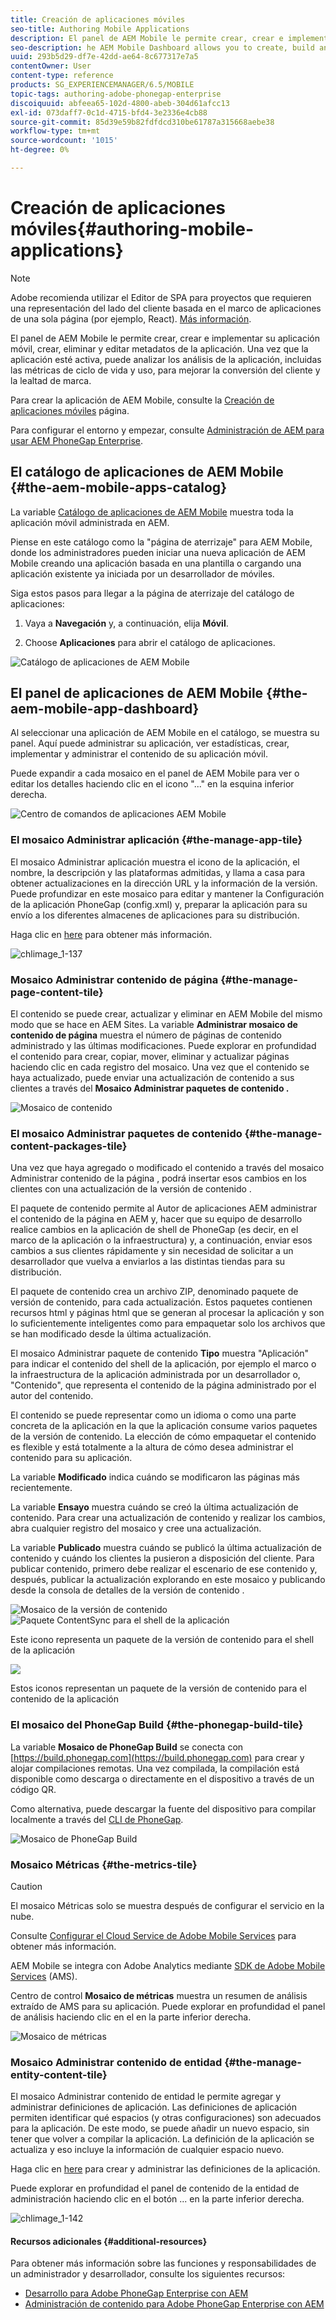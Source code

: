 ```yaml
---
title: Creación de aplicaciones móviles
seo-title: Authoring Mobile Applications
description: El panel de AEM Mobile le permite crear, crear e implementar su aplicación móvil, crear, eliminar y editar metadatos de la aplicación. Siga esta página para obtener más información.
seo-description: he AEM Mobile Dashboard allows you to create, build and deploy your mobile application, create, delete and edit application metadata. Follow this page to learn more.
uuid: 293b5d29-df7e-42dd-ae64-8c677317e7a5
contentOwner: User
content-type: reference
products: SG_EXPERIENCEMANAGER/6.5/MOBILE
topic-tags: authoring-adobe-phonegap-enterprise
discoiquuid: abfeea65-102d-4800-abeb-304d61afcc13
exl-id: 073daff7-0c1d-4715-bfd4-3e2336e4cb88
source-git-commit: 85d39e59b82fdfdcd310be61787a315668aebe38
workflow-type: tm+mt
source-wordcount: '1015'
ht-degree: 0%

---
```


# Creación de aplicaciones móviles{#authoring-mobile-applications}

>[!NOTE]
>
>Adobe recomienda utilizar el Editor de SPA para proyectos que requieren una representación del lado del cliente basada en el marco de aplicaciones de una sola página (por ejemplo, React). [Más información](/help/sites-developing/spa-overview.md).

El panel de AEM Mobile le permite crear, crear e implementar su aplicación móvil, crear, eliminar y editar metadatos de la aplicación. Una vez que la aplicación esté activa, puede analizar los análisis de la aplicación, incluidas las métricas de ciclo de vida y uso, para mejorar la conversión del cliente y la lealtad de marca.

Para crear la aplicación de AEM Mobile, consulte la [Creación de aplicaciones móviles](/help/mobile/building-app-mobile-phonegap.md) página.

Para configurar el entorno y empezar, consulte [Administración de AEM para usar AEM PhoneGap Enterprise](/help/mobile/administer-phonegap.md).

## El catálogo de aplicaciones de AEM Mobile {#the-aem-mobile-apps-catalog}

La variable [Catálogo de aplicaciones de AEM Mobile](http://localhost:4502/aem/apps.html/content/phonegap) muestra toda la aplicación móvil administrada en AEM.

Piense en este catálogo como la &quot;página de aterrizaje&quot; para AEM Mobile, donde los administradores pueden iniciar una nueva aplicación de AEM Mobile creando una aplicación basada en una plantilla o cargando una aplicación existente ya iniciada por un desarrollador de móviles.

Siga estos pasos para llegar a la página de aterrizaje del catálogo de aplicaciones:

1. Vaya a **Navegación** y, a continuación, elija **Móvil**.

1. Choose **Aplicaciones** para abrir el catálogo de aplicaciones.

![Catálogo de aplicaciones de AEM Mobile](assets/chlimage_1-135.png)

## El panel de aplicaciones de AEM Mobile {#the-aem-mobile-app-dashboard}

Al seleccionar una aplicación de AEM Mobile en el catálogo, se muestra su panel. Aquí puede administrar su aplicación, ver estadísticas, crear, implementar y administrar el contenido de su aplicación móvil.

Puede expandir a cada mosaico en el panel de AEM Mobile para ver o editar los detalles haciendo clic en el icono &quot;...&quot; en la esquina inferior derecha.

![Centro de comandos de aplicaciones AEM Mobile](assets/chlimage_1-136.png)

### El mosaico Administrar aplicación {#the-manage-app-tile}

El mosaico Administrar aplicación muestra el icono de la aplicación, el nombre, la descripción y las plataformas admitidas, y llama a casa para obtener actualizaciones en la dirección URL y la información de la versión. Puede profundizar en este mosaico para editar y mantener la Configuración de la aplicación PhoneGap (config.xml) y, preparar la aplicación para su envío a los diferentes almacenes de aplicaciones para su distribución.

Haga clic en [here](/help/mobile/phonegap-app-details-tile.md) para obtener más información.

![chlimage_1-137](assets/chlimage_1-137.png)

### Mosaico Administrar contenido de página {#the-manage-page-content-tile}

El contenido se puede crear, actualizar y eliminar en AEM Mobile del mismo modo que se hace en AEM Sites. La variable **Administrar mosaico de contenido de página** muestra el número de páginas de contenido administrado y las últimas modificaciones. Puede explorar en profundidad el contenido para crear, copiar, mover, eliminar y actualizar páginas haciendo clic en cada registro del mosaico. Una vez que el contenido se haya actualizado, puede enviar una actualización de contenido a sus clientes a través del **Mosaico Administrar paquetes de contenido .**

![Mosaico de contenido](assets/chlimage_1-138.png)

### El mosaico Administrar paquetes de contenido {#the-manage-content-packages-tile}

Una vez que haya agregado o modificado el contenido a través del mosaico Administrar contenido de la página , podrá insertar esos cambios en los clientes con una actualización de la versión de contenido .

El paquete de contenido permite al Autor de aplicaciones AEM administrar el contenido de la página en AEM y, hacer que su equipo de desarrollo realice cambios en la aplicación de shell de PhoneGap (es decir, en el marco de la aplicación o la infraestructura) y, a continuación, enviar esos cambios a sus clientes rápidamente y sin necesidad de solicitar a un desarrollador que vuelva a enviarlos a las distintas tiendas para su distribución.

El paquete de contenido crea un archivo ZIP, denominado paquete de versión de contenido, para cada actualización. Estos paquetes contienen recursos html y páginas html que se generan al procesar la aplicación y son lo suficientemente inteligentes como para empaquetar solo los archivos que se han modificado desde la última actualización.

El mosaico Administrar paquete de contenido **Tipo** muestra &quot;Aplicación&quot; para indicar el contenido del shell de la aplicación, por ejemplo el marco o la infraestructura de la aplicación administrada por un desarrollador o, &quot;Contenido&quot;, que representa el contenido de la página administrado por el autor del contenido.

El contenido se puede representar como un idioma o como una parte concreta de la aplicación en la que la aplicación consume varios paquetes de la versión de contenido. La elección de cómo empaquetar el contenido es flexible y está totalmente a la altura de cómo desea administrar el contenido para su aplicación.

La variable **Modificado** indica cuándo se modificaron las páginas más recientemente.

La variable **Ensayo** muestra cuándo se creó la última actualización de contenido. Para crear una actualización de contenido y realizar los cambios, abra cualquier registro del mosaico y cree una actualización.

La variable **Publicado** muestra cuándo se publicó la última actualización de contenido y cuándo los clientes la pusieron a disposición del cliente. Para publicar contenido, primero debe realizar el escenario de ese contenido y, después, publicar la actualización explorando en este mosaico y publicando desde la consola de detalles de la versión de contenido .

![Mosaico de la versión de contenido](assets/chlimage_1-139.png) ![Paquete ContentSync para el shell de la aplicación](do-not-localize/chlimage_1-5.png)

Este icono representa un paquete de la versión de contenido para el shell de la aplicación

![](do-not-localize/chlimage_1-6.png)

Estos iconos representan un paquete de la versión de contenido para el contenido de la aplicación

### El mosaico del PhoneGap Build {#the-phonegap-build-tile}

La variable **Mosaico de PhoneGap Build** se conecta con [https://build.phonegap.com](https://build.phonegap.com) para crear y alojar compilaciones remotas. Una vez compilada, la compilación está disponible como descarga o directamente en el dispositivo a través de un código QR.

Como alternativa, puede descargar la fuente del dispositivo para compilar localmente a través del [CLI de PhoneGap](https://docs.phonegap.com/en/3.5.0/guide_cli_index.md.html).

![Mosaico de PhoneGap Build](assets/chlimage_1-140.png)

### Mosaico Métricas {#the-metrics-tile}

>[!CAUTION]
>
>El mosaico Métricas solo se muestra después de configurar el servicio en la nube.
>
>Consulte [Configurar el Cloud Service de Adobe Mobile Services](/help/mobile/configure-adobe-mobile-cloud-service.md) para obtener más información.

AEM Mobile se integra con Adobe Analytics mediante [SDK de Adobe Mobile Services](https://experienceleague.adobe.com/docs/mobile.html?lang=en) (AMS).

Centro de control **Mosaico de métricas** muestra un resumen de análisis extraído de AMS para su aplicación. Puede explorar en profundidad el panel de análisis haciendo clic en el en la parte inferior derecha.

![Mosaico de métricas](assets/chlimage_1-141.png)

### Mosaico Administrar contenido de entidad {#the-manage-entity-content-tile}

El mosaico Administrar contenido de entidad le permite agregar y administrar definiciones de aplicación. Las definiciones de aplicación permiten identificar qué espacios (y otras configuraciones) son adecuados para la aplicación. De este modo, se puede añadir un nuevo espacio, sin tener que volver a compilar la aplicación. La definición de la aplicación se actualiza y eso incluye la información de cualquier espacio nuevo.

Haga clic en [here](/help/mobile/phonegap-app-definitions.md) para crear y administrar las definiciones de la aplicación.

Puede explorar en profundidad el panel de contenido de la entidad de administración haciendo clic en el botón ... en la parte inferior derecha.

![chlimage_1-142](assets/chlimage_1-142.png)

#### Recursos adicionales {#additional-resources}

Para obtener más información sobre las funciones y responsabilidades de un administrador y desarrollador, consulte los siguientes recursos:

* [Desarrollo para Adobe PhoneGap Enterprise con AEM](/help/mobile/developing-in-phonegap.md)
* [Administración de contenido para Adobe PhoneGap Enterprise con AEM](/help/mobile/administer-phonegap.md)
